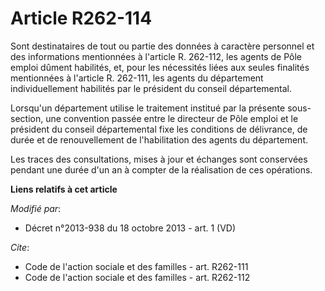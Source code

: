 # Article R262-114

Sont destinataires de tout ou partie des données à caractère personnel et des informations mentionnées à l'article R.
262-112, les agents de Pôle emploi dûment habilités, et, pour les nécessités liées aux seules finalités mentionnées à
l'article R. 262-111, les agents du département individuellement habilités par le président du conseil départemental. 

Lorsqu'un département utilise le traitement institué par la présente sous-section, une convention passée entre le directeur
de Pôle emploi et le président du conseil départemental fixe les conditions de délivrance, de durée et de renouvellement de
l'habilitation des agents du département. 

Les traces des consultations, mises à jour et échanges sont conservées pendant une durée d'un an à compter de la réalisation
de ces opérations.

**Liens relatifs à cet article**

_Modifié par_:

  - Décret n°2013-938 du 18 octobre 2013 - art. 1 (VD)

_Cite_:

  - Code de l'action sociale et des familles - art. R262-111
  - Code de l'action sociale et des familles - art. R262-112
